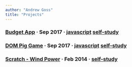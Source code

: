 ```yaml
---
author: "Andrew Goss"
title: "Projects"
---
```


<section class="post">
	<h3 class="post-title">
		<a href="/projects/budget_app">Budget App</a>
		<span class="separator"> &middot; </span>
		<time datetime="2017-09-29T00:00:00Z">Sep 2017</time>
		<span class="separator"> &middot; </span>
		<span class="taglist">
            <a href="/tags/javascript/">javascript</a>
			<a href="/tags/self-study/">self-study</a>
		</span>
	</h3>
</section>

<section class="post">
	<h3 class="post-title">
		<a href="/projects/dom_pig_game">DOM Pig Game</a>
		<span class="separator"> &middot; </span>
		<time datetime="2017-09-29T00:00:00Z">Sep 2017</time>
		<span class="separator"> &middot; </span>
		<span class="taglist">
            <a href="/tags/javascript/">javascript</a>
			<a href="/tags/self-study/">self-study</a>
		</span>
	</h3>
</section>

<section class="post">
	<h3 class="post-title">
		<a href="/projects/scratch">Scratch - Wind Power</a>
		<span class="separator"> &middot; </span>
		<time datetime="2014-02-18T00:00:00Z">Feb 2014</time>
		<span class="separator"> &middot; </span>
		<span class="taglist">
            <a href="/tags/self-study/">self-study</a>
		</span>
	</h3>
</section>